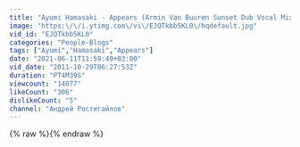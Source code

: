 ```yaml
---
title: "Ayumi Hamasaki - Appears (Armin Van Buuren Sunset Dub Vocal Mix)"
image: "https:\/\/i.ytimg.com\/vi\/EJQTkbb5KL0\/hqdefault.jpg"
vid_id: "EJQTkbb5KL0"
categories: "People-Blogs"
tags: ["Ayumi","Hamasaki","Appears"]
date: "2021-06-11T11:59:49+03:00"
vid_date: "2011-10-29T06:27:53Z"
duration: "PT4M39S"
viewcount: "14077"
likeCount: "306"
dislikeCount: "5"
channel: "Андрей Ростигайлов"
---
```

{% raw %}{% endraw %}
